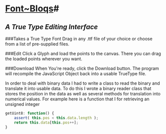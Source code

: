 # [Font~Bloqs](http://font-bloqs.herokuapp.com/)#

## *A True Type Editing Interface*

###Takes a True Type Font
Drag in any .ttf file of your choice or choose from a list of pre-supplied files.

###Edit
Click a Glyph and load the points to the canvas. There you can drag the loaded points wherever you want.

###Download
When You're ready, click the Download button. The program will recompile the JavaScript Object back into a usable TrueType file.

In order to deal with binary data I had to write a class to read the binary and translate it into usable data. To do this I wrote a binary reader class that stores the position in the data as well as several methods for translation into numerical values. For example here is a function that I for retrieving an unsigned integer
  ``` javascript
  getUint8: function() {
      assert( this.pos < this.data.length );
      return this.data[this.pos++];
  }
  ```
